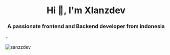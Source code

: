 <h1 align="center">Hi 👋, I'm Xlanzdev</h1>
<h3 align="center">A passionate frontend and Backend developer from indonesia</h3>
+

<p><img align="center" src="https://github-readme-streak-stats.herokuapp.com/?user=sanzzdev&" alt="sanzzdev" /></p>
